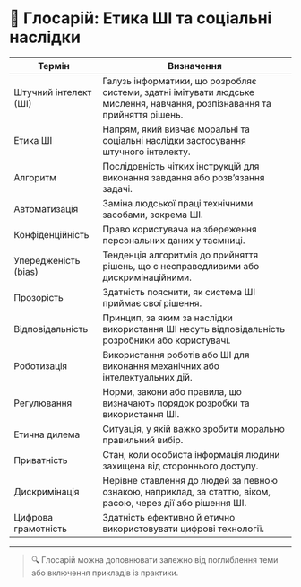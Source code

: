 # 📘 Глосарій: Етика ШІ та соціальні наслідки

| Термін | Визначення |
|--------|------------|
| Штучний інтелект (ШІ) | Галузь інформатики, що розробляє системи, здатні імітувати людське мислення, навчання, розпізнавання та прийняття рішень. |
| Етика ШІ | Напрям, який вивчає моральні та соціальні наслідки застосування штучного інтелекту. |
| Алгоритм | Послідовність чітких інструкцій для виконання завдання або розв’язання задачі. |
| Автоматизація | Заміна людської праці технічними засобами, зокрема ШІ. |
| Конфіденційність | Право користувача на збереження персональних даних у таємниці. |
| Упередженість (bias) | Тенденція алгоритмів до прийняття рішень, що є несправедливими або дискримінаційними. |
| Прозорість | Здатність пояснити, як система ШІ приймає свої рішення. |
| Відповідальність | Принцип, за яким за наслідки використання ШІ несуть відповідальність розробники або користувачі. |
| Роботизація | Використання роботів або ШІ для виконання механічних або інтелектуальних дій. |
| Регулювання | Норми, закони або правила, що визначають порядок розробки та використання ШІ. |
| Етична дилема | Ситуація, у якій важко зробити морально правильний вибір. |
| Приватність | Стан, коли особиста інформація людини захищена від стороннього доступу. |
| Дискримінація | Нерівне ставлення до людей за певною ознакою, наприклад, за статтю, віком, расою, через дії або рішення ШІ. |
| Цифрова грамотність | Здатність ефективно й етично використовувати цифрові технології. |

---

> 🔍 Глосарій можна доповнювати залежно від поглиблення теми або включення прикладів із практики.
